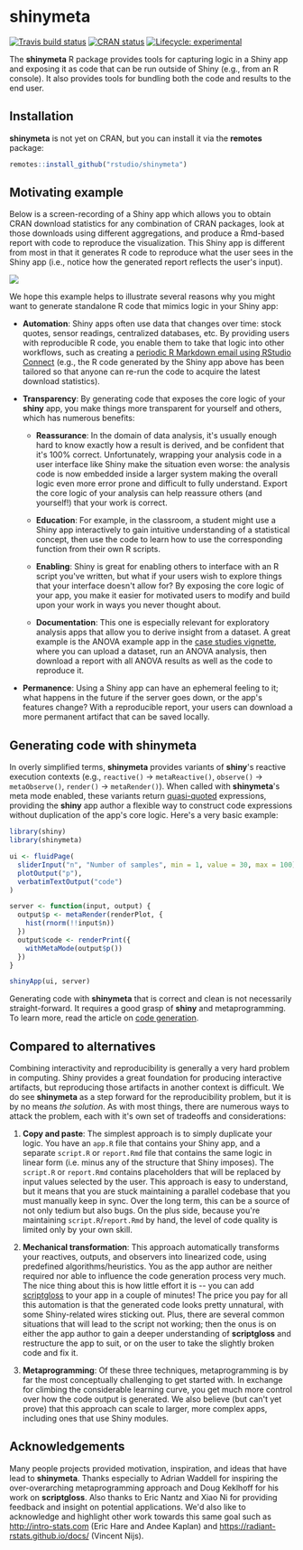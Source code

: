 # shinymeta

<!-- badges: start -->
[![Travis build status](https://travis-ci.org/rstudio/shinymeta.svg?branch=master)](https://travis-ci.org/rstudio/shinymeta)
[![CRAN status](https://www.r-pkg.org/badges/version/shinymeta)](https://cran.r-project.org/package=shinymeta)
[![Lifecycle: experimental](https://img.shields.io/badge/lifecycle-experimental-orange.svg)](https://www.tidyverse.org/lifecycle/#experimental)
<!-- badges: end -->

The **shinymeta** R package provides tools for capturing logic in a Shiny app and exposing it as code that can be run outside of Shiny (e.g., from an R console). It also provides tools for bundling both the code and results to the end user.

## Installation

**shinymeta** is not yet on CRAN, but you can install it via the **remotes** package:

```r
remotes::install_github("rstudio/shinymeta")
```

## Motivating example

Below is a screen-recording of a Shiny app which allows you to obtain CRAN download statistics for any combination of CRAN packages, look at those downloads using different aggregations, and produce a Rmd-based report with code to reproduce the visualization. This Shiny app is different from most in that it generates R code to reproduce what the user sees in the Shiny app (i.e., notice how the generated report reflects the user's input).

<img src="https://rstudio.github.io/shinymeta/reference/figures/cranview-intro.gif" />

We hope this example helps to illustrate several reasons why you might want to generate standalone R code that mimics logic in your Shiny app:

* **Automation**: Shiny apps often use data that changes over time: stock quotes, sensor readings, centralized databases, etc. By providing users with reproducible R code, you enable them to take that logic into other workflows, such as creating a [periodic R Markdown email using RStudio Connect](https://docs.rstudio.com/connect/1.7.4/user/r-markdown-schedule.html) (e.g., the R code generated by the Shiny app above has been tailored so that anyone can re-run the code to acquire the latest download statistics).

* **Transparency**: By generating code that exposes the core logic of your **shiny** app, you make things more transparent for yourself and others, which has numerous benefits:

    * **Reassurance**: In the domain of data analysis, it's usually enough hard to know exactly how a result is derived, and be confident that it's 100% correct. Unfortunately, wrapping your analysis code in a user interface like Shiny make the situation even worse: the analysis code is now embedded inside a larger system making the overall logic even more error prone and difficult to fully understand. Export the core logic of your analysis can help reassure others (and yourself!) that your work is correct.
    
    * **Education**: For example, in the classroom, a student might use a Shiny app interactively to gain intuitive understanding of a statistical concept, then use the code to learn how to use the corresponding function from their own R scripts.
    
    * **Enabling**: Shiny is great for enabling others to interface with an R script you've written, but what if your users wish to explore things that your interface doesn't allow for? By exposing the core logic of your app, you make it easier for motivated users to modify and build upon your work in ways you never thought about.
    
    * **Documentation**: This one is especially relevant for exploratory analysis apps that allow you to derive insight from a dataset. A great example is the ANOVA example app in the [case studies vignette](04-case-studies.html#ANOVA), where you can upload a dataset, run an ANOVA analysis, then download a report with all ANOVA results as well as the code to reproduce it.

* **Permanence**: Using a Shiny app can have an ephemeral feeling to it; what happens in the future if the server goes down, or the app's features change? With a reproducible report, your users can download a more permanent artifact that can be saved locally.
    

## Generating code with shinymeta

In overly simplified terms, **shinymeta** provides variants of **shiny**'s reactive execution contexts (e.g., `reactive()` -> `metaReactive()`, `observe()` -> `metaObserve()`, `render()` -> `metaRender()`).  When called with **shinymeta**'s meta mode enabled, these variants return [quasi-quoted](https://adv-r.hadley.nz/quasiquotation.html) expressions, providing the **shiny** app author a flexible way to construct code expressions without duplication of the app's core logic. Here's a very basic example:

```r
library(shiny)
library(shinymeta)

ui <- fluidPage(
  sliderInput("n", "Number of samples", min = 1, value = 30, max = 100),
  plotOutput("p"),
  verbatimTextOutput("code")
)

server <- function(input, output) {
  output$p <- metaRender(renderPlot, {
    hist(rnorm(!!input$n))
  })
  output$code <- renderPrint({
    withMetaMode(output$p())
  })
}

shinyApp(ui, server)
```

Generating code with **shinymeta** that is correct and clean is not necessarily straight-forward. It requires a good grasp of **shiny** and metaprogramming. To learn more, read the article on [code generation](http://rstudio.github.io/shinymeta/articles/01-code-generation.html).

## Compared to alternatives

Combining interactivity and reproducibility is generally a very hard problem in computing. Shiny provides a great foundation for producing interactive artifacts, but reproducing those artifacts in another context is difficult. We do see **shinymeta** as a step forward for the reproducibility problem, but it is by no means *the solution*. As with most things, there are numerous ways to attack the problem, each with it's own set of tradeoffs and considerations:

1. **Copy and paste**: The simplest approach is to simply duplicate your logic. You have an `app.R` file that contains your Shiny app, and a separate `script.R` or `report.Rmd` file that contains the same logic in linear form (i.e. minus any of the structure that Shiny imposes). The `script.R` or `report.Rmd` contains placeholders that will be replaced by input values selected by the user. This approach is easy to understand, but it means that you are stuck maintaining a parallel codebase that you must manually keep in sync. Over the long term, this can be a source of not only tedium but also bugs. On the plus side, because you're maintaining `script.R`/`report.Rmd` by hand, the level of code quality is limited only by your own skill.

2. **Mechanical transformation**: This approach automatically transforms your reactives, outputs, and observers into linearized code, using predefined algorithms/heuristics. You as the app author are neither required nor able to influence the code generation process very much. The nice thing about this is how little effort it is -- you can add [scriptgloss](https://github.com/dgkf/scriptgloss) to your app in a couple of minutes! The price you pay for all this automation is that the generated code looks pretty unnatural, with some Shiny-related wires sticking out. Plus, there are several common situations that will lead to the script not working; then the onus is on either the app author to gain a deeper understanding of **scriptgloss** and restructure the app to suit, or on the user to take the slightly broken code and fix it.

3. **Metaprogramming**: Of these three techniques, metaprogramming is by far the most conceptually challenging to get started with. In exchange for climbing the considerable learning curve, you get much more control over how the code output is generated. We also believe (but can't yet prove) that this approach can scale to larger, more complex apps, including ones that use Shiny modules.


## Acknowledgements

Many people projects provided motivation, inspiration, and ideas that have lead to **shinymeta**. Thanks especially to Adrian Waddell for inspiring the over-overarching metaprogramming approach and Doug Keklhoff for his work on **scriptgloss**. Also thanks to Eric Nantz and Xiao Ni for providing feedback and insight on potential applications. We'd also like to acknowledge and highlight other work towards this same goal such as <http://intro-stats.com> (Eric Hare and Andee Kaplan) and <https://radiant-rstats.github.io/docs/> (Vincent Nijs).
